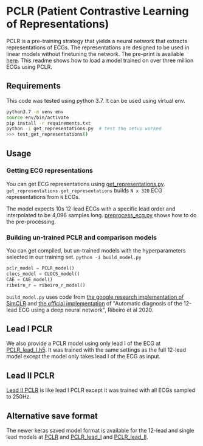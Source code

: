 # PCLR (Patient Contrastive Learning of Representations)

PCLR is a pre-training strategy that yields a neural network that extracts representations of ECGs.
The representations are designed to be used in linear models without finetuning the network.
The pre-print is available [here](https://arxiv.org/abs/2104.04569).
This readme shows how to load a model trained on over three million ECGs using PCLR.

## Requirements
This code was tested using python 3.7.
It can be used using virtual env.
```bash
python3.7 -m venv env
source env/bin/activate
pip install -r requirements.txt
python -i get_representations.py  # test the setup worked
>>> test_get_representations()
```

## Usage
### Getting ECG representations
You can get ECG representations using [get_representations.py](./get_representations.py).
`get_representations.get_representations` builds `N x 320` ECG representations from `N` ECGs.

The model expects 10s 12-lead ECGs with a specific lead order and interpolated to be 4,096 samples long.
[preprocess_ecg.py](./preprocess_ecg.py) shows how to do the pre-processing.

### Building un-trained PCLR and comparison models

You can get compiled, but un-trained models with the hyperparameters selected in our training set.
`python -i build_model.py`
```python
pclr_model = PCLR_model()
clocs_model = CLOCS_model()
CAE = CAE_model()
ribeiro_r = ribeiro_r_model()
```
`build_model.py` uses code from [the google research implementation of SimCLR](https://github.com/google-research/simclr/)
and [the official implementation](https://github.com/antonior92/automatic-ecg-diagnosis) of "Automatic diagnosis of the 12-lead ECG using a deep neural network",
Ribeiro et al 2020.

## Lead I PCLR
We also provide a PCLR model using only lead I of the ECG at [PCLR_lead_I.h5](./PCLR_lead_I.h5).
It was trained with the same settings as the full 12-lead model except
the model only takes lead I of the ECG as input.

## Lead II PCLR
[Lead II PCLR](./PCLR_lead_II.h5) is like lead I PCLR except it was trained with all ECGs sampled to 250Hz.

## Alternative save format
The newer keras saved model format is available for the 12-lead and single lead models at [PCLR](./PCLR)
and [PCLR_lead_I](./PCLR_lead_I) and [PCLR_lead_II](./PCLR_lead_II).
